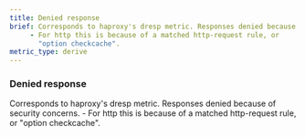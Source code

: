 ```yaml
---
title: Denied response
brief: Corresponds to haproxy's dresp metric. Responses denied because of security concerns.
     - For http this is because of a matched http-request rule, or
       "option checkcache".
metric_type: derive
---
```

### Denied response

Corresponds to haproxy's dresp metric. Responses denied because of security concerns.
     - For http this is because of a matched http-request rule, or
       "option checkcache".
